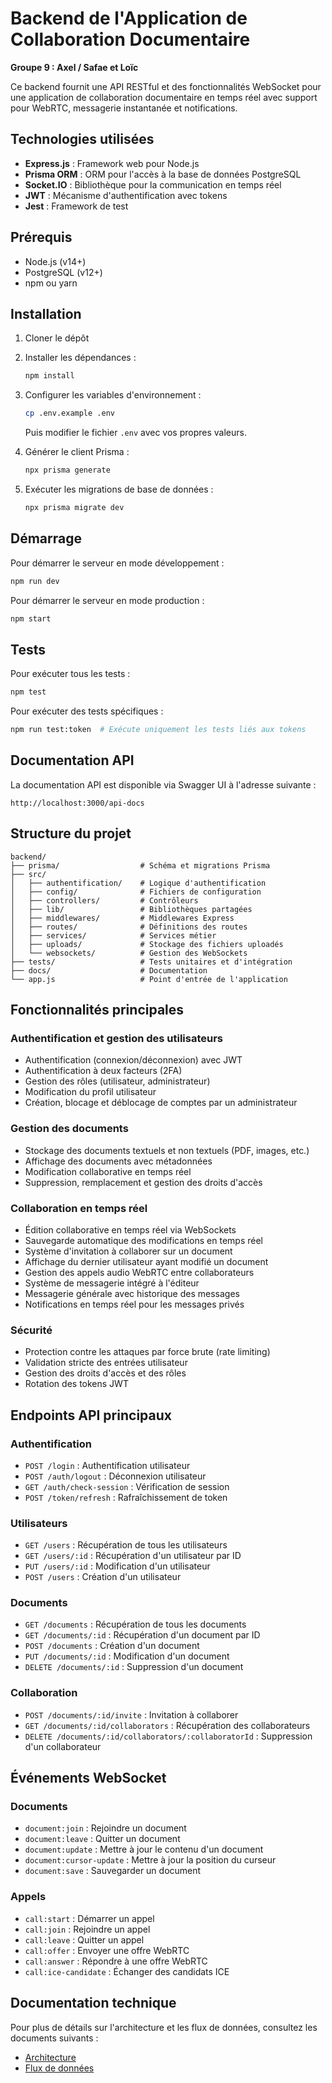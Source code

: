 # Backend de l'Application de Collaboration Documentaire

**Groupe 9 : Axel / Safae et Loïc**

Ce backend fournit une API RESTful et des fonctionnalités WebSocket pour une application de collaboration documentaire en temps réel avec support pour WebRTC, messagerie instantanée et notifications.

## Technologies utilisées

- **Express.js** : Framework web pour Node.js
- **Prisma ORM** : ORM pour l'accès à la base de données PostgreSQL
- **Socket.IO** : Bibliothèque pour la communication en temps réel
- **JWT** : Mécanisme d'authentification avec tokens
- **Jest** : Framework de test

## Prérequis

- Node.js (v14+)
- PostgreSQL (v12+)
- npm ou yarn

## Installation

1. Cloner le dépôt
2. Installer les dépendances :
   ```bash
   npm install
   ```
3. Configurer les variables d'environnement :
   ```bash
   cp .env.example .env
   ```
   Puis modifier le fichier `.env` avec vos propres valeurs.

4. Générer le client Prisma :
   ```bash
   npx prisma generate
   ```

5. Exécuter les migrations de base de données :
   ```bash
   npx prisma migrate dev
   ```

## Démarrage

Pour démarrer le serveur en mode développement :
```bash
npm run dev
```

Pour démarrer le serveur en mode production :
```bash
npm start
```

## Tests

Pour exécuter tous les tests :
```bash
npm test
```

Pour exécuter des tests spécifiques :
```bash
npm run test:token  # Exécute uniquement les tests liés aux tokens
```

## Documentation API

La documentation API est disponible via Swagger UI à l'adresse suivante :
```
http://localhost:3000/api-docs
```

## Structure du projet

```
backend/
├── prisma/                  # Schéma et migrations Prisma
├── src/
│   ├── authentification/    # Logique d'authentification
│   ├── config/              # Fichiers de configuration
│   ├── controllers/         # Contrôleurs
│   ├── lib/                 # Bibliothèques partagées
│   ├── middlewares/         # Middlewares Express
│   ├── routes/              # Définitions des routes
│   ├── services/            # Services métier
│   ├── uploads/             # Stockage des fichiers uploadés
│   └── websockets/          # Gestion des WebSockets
├── tests/                   # Tests unitaires et d'intégration
├── docs/                    # Documentation
└── app.js                   # Point d'entrée de l'application
```

## Fonctionnalités principales

### Authentification et gestion des utilisateurs

- Authentification (connexion/déconnexion) avec JWT
- Authentification à deux facteurs (2FA)
- Gestion des rôles (utilisateur, administrateur)
- Modification du profil utilisateur
- Création, blocage et déblocage de comptes par un administrateur

### Gestion des documents

- Stockage des documents textuels et non textuels (PDF, images, etc.)
- Affichage des documents avec métadonnées
- Modification collaborative en temps réel
- Suppression, remplacement et gestion des droits d'accès

### Collaboration en temps réel

- Édition collaborative en temps réel via WebSockets
- Sauvegarde automatique des modifications en temps réel
- Système d'invitation à collaborer sur un document
- Affichage du dernier utilisateur ayant modifié un document
- Gestion des appels audio WebRTC entre collaborateurs
- Système de messagerie intégré à l'éditeur
- Messagerie générale avec historique des messages
- Notifications en temps réel pour les messages privés

### Sécurité

- Protection contre les attaques par force brute (rate limiting)
- Validation stricte des entrées utilisateur
- Gestion des droits d'accès et des rôles
- Rotation des tokens JWT

## Endpoints API principaux

### Authentification

- `POST /login` : Authentification utilisateur
- `POST /auth/logout` : Déconnexion utilisateur
- `GET /auth/check-session` : Vérification de session
- `POST /token/refresh` : Rafraîchissement de token

### Utilisateurs

- `GET /users` : Récupération de tous les utilisateurs
- `GET /users/:id` : Récupération d'un utilisateur par ID
- `PUT /users/:id` : Modification d'un utilisateur
- `POST /users` : Création d'un utilisateur

### Documents

- `GET /documents` : Récupération de tous les documents
- `GET /documents/:id` : Récupération d'un document par ID
- `POST /documents` : Création d'un document
- `PUT /documents/:id` : Modification d'un document
- `DELETE /documents/:id` : Suppression d'un document

### Collaboration

- `POST /documents/:id/invite` : Invitation à collaborer
- `GET /documents/:id/collaborators` : Récupération des collaborateurs
- `DELETE /documents/:id/collaborators/:collaboratorId` : Suppression d'un collaborateur

## Événements WebSocket

### Documents

- `document:join` : Rejoindre un document
- `document:leave` : Quitter un document
- `document:update` : Mettre à jour le contenu d'un document
- `document:cursor-update` : Mettre à jour la position du curseur
- `document:save` : Sauvegarder un document

### Appels

- `call:start` : Démarrer un appel
- `call:join` : Rejoindre un appel
- `call:leave` : Quitter un appel
- `call:offer` : Envoyer une offre WebRTC
- `call:answer` : Répondre à une offre WebRTC
- `call:ice-candidate` : Échanger des candidats ICE

## Documentation technique

Pour plus de détails sur l'architecture et les flux de données, consultez les documents suivants :

- [Architecture](./docs/ARCHITECTURE.md)
- [Flux de données](./docs/DATA_FLOWS.md)
